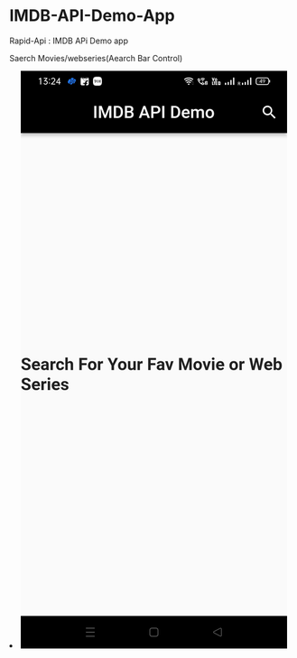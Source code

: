 # IMDB-API-Demo-App

Rapid-Api : IMDB APi Demo app

Saerch Movies/webseries(Aearch Bar Control)

<li><img src="app_walkthrough/home.jpeg"></li>
